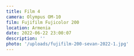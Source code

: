 ```yaml
---
title: Film 4
camera: Olympus OM-10
film: Fujifilm Fujicolor 200
location: Armenia
date: 2022-06-22 23:00:07
description: ''
photo: '/uploads/fujifilm-200-sevan-2022-1.jpg'
---
```

